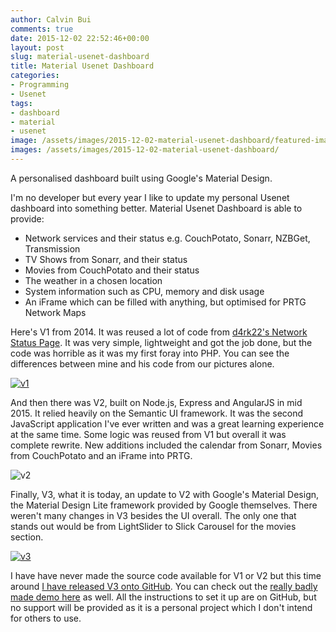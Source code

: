 ```yaml
---
author: Calvin Bui
comments: true
date: 2015-12-02 22:52:46+00:00
layout: post
slug: material-usenet-dashboard
title: Material Usenet Dashboard
categories:
- Programming
- Usenet
tags:
- dashboard
- material
- usenet
image: /assets/images/2015-12-02-material-usenet-dashboard/featured-image.jpg
images: /assets/images/2015-12-02-material-usenet-dashboard/
---
```


A personalised dashboard built using Google's Material Design.

<!-- more -->

I'm no developer but every year I like to update my personal Usenet dashboard into something better. Material Usenet Dashboard is able to provide:

* Network services and their status e.g. CouchPotato, Sonarr, NZBGet, Transmission
* TV Shows from Sonarr, and their status
* Movies from CouchPotato and their status
* The weather in a chosen location
* System information such as CPU, memory and disk usage
* An iFrame which can be filled with anything, but optimised for PRTG Network Maps

Here's V1 from 2014. It was reused a lot of code from [d4rk22's Network Status Page](https://github.com/d4rk22/Network-Status-Page). It was very simple, lightweight and got the job done, but the code was horrible as it was my first foray into PHP. You can see the differences between mine and his code from our pictures alone.

[![v1]({{page.images}}v1-1024x309.png)]({{page.images}}v1.png)

And then there was V2, built on Node.js, Express and AngularJS in mid 2015. It relied heavily on the Semantic UI framework. It was the second JavaScript application I've ever written and was a great learning experience at the same time. Some logic was reused from V1 but overall it was complete rewrite. New additions included the calendar from Sonarr, Movies from CouchPotato and an iFrame into PRTG.

![v2]({{page.images}}v1-done-1024x444.png)

Finally, V3, what it is today, an update to V2 with Google's Material Design, the Material Design Lite framework provided by Google themselves. There weren't many changes in V3 besides the UI overall. The only one that stands out would be from LightSlider to Slick Carousel for the movies section.

[![v3]({{page.images}}v3-1024x509.png)]({{page.images}}v3.png)

I have have never made the source code available for V1 or V2 but this time around [I have released V3 onto GitHub](https://github.com/calvinbui/Material-Usenet-Dashboard). You can check out the [really badly made demo here](http://calvinbui.github.io/Material-Usenet-Dashboard/) as well. All the instructions to set it up are on GitHub, but no support will be provided as it is a personal project which I don't intend for others to use.
